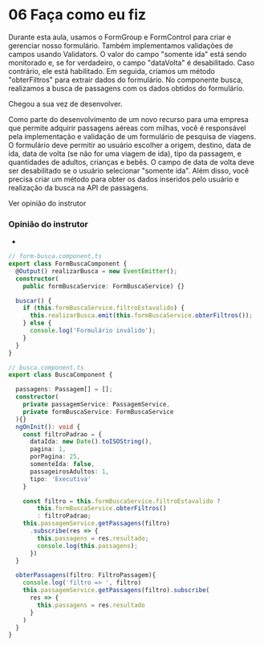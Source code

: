 # 06 Faça como eu fiz

Durante esta aula, usamos o FormGroup e FormControl para criar e gerenciar nosso formulário. Também implementamos validações de campos usando Validators. O valor do campo "somente ida" está sendo monitorado e, se for verdadeiro, o campo "dataVolta" é desabilitado. Caso contrário, ele está habilitado. Em seguida, criamos um método "obterFiltros" para extrair dados do formulário. No componente busca, realizamos a busca de passagens com os dados obtidos do formulário.

Chegou a sua vez de desenvolver.

Como parte do desenvolvimento de um novo recurso para uma empresa que permite adquirir passagens aéreas com milhas, você é responsável pela implementação e validação de um formulário de pesquisa de viagens. O formulário deve permitir ao usuário escolher a origem, destino, data de ida, data de volta (se não for uma viagem de ida), tipo da passagem, e quantidades de adultos, crianças e bebês. O campo de data de volta deve ser desabilitado se o usuário selecionar "somente ida". Além disso, você precisa criar um método para obter os dados inseridos pelo usuário e realização da busca na API de passagens.

Ver opinião do instrutor

### Opinião do instrutor

- [](https://cursos.alura.com.br/suggestions/new/angular-buscando-filtrando-exibindo-dados-api/139345/opinion)

```typescript
// form-busca.component.ts
export class FormBuscaComponent {
  @Output() realizarBusca = new EventEmitter();
  constructor(
    public formBuscaService: FormBuscaService) {}

  buscar() {
    if (this.formBuscaService.filtroEstavalido) {
      this.realizarBusca.emit(this.formBuscaService.obterFiltros());
    } else {
      console.log('Formulário inválido');
    }
  }
}

// busca.component.ts
export class BuscaComponent {

  passagens: Passagem[] = [];
  constructor(
    private passagemService: PassagemService,
    private formBuscaService: FormBuscaService
  ){}
  ngOnInit(): void {
    const filtroPadrao = {
      dataIda: new Date().toISOString(),
      pagina: 1,
      porPagina: 25,
      somenteIda: false,
      passageirosAdultos: 1,
      tipo: 'Executiva'
    }

    const filtro = this.formBuscaService.filtroEstavalido ?
        this.formBuscaService.obterFiltros()
        : filtroPadrao;
    this.passagemService.getPassagens(filtro)
      .subscribe(res => {
        this.passagens = res.resultado;
        console.log(this.passagens);
      })
  }

  obterPassagens(filtro: FiltroPassagem){
    console.log('filtro => ', filtro)
    this.passagemService.getPassagens(filtro).subscribe(
      res => {
        this.passagens = res.resultado
      }
    )
  }
}
```